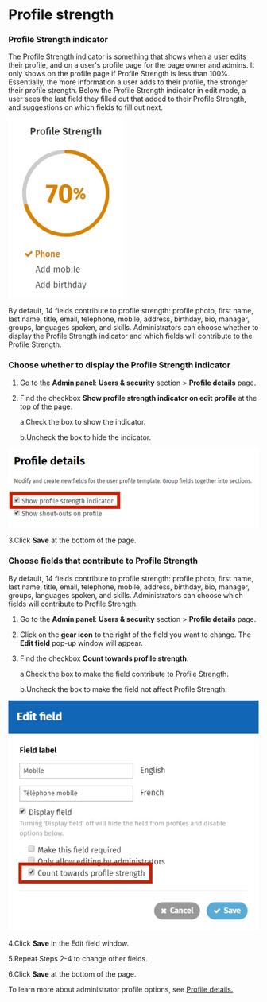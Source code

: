# Profile strength

### Profile Strength indicator

The Profile Strength indicator is something that shows when a user edits their profile, and on a user's profile page for the page owner and admins. It only shows on the profile page if Profile Strength is less than 100%. Essentially, the more information a user adds to their profile, the stronger their profile strength. Below the Profile Strength indicator in edit mode, a user sees the last field they filled out that added to their Profile Strength, and suggestions on which fields to fill out next.

![](../../../.gitbook/assets/7.jpg)



By default, 14 fields contribute to profile strength: profile photo, first name, last name, title, email, telephone, mobile, address, birthday, bio, manager, groups, languages spoken, and skills. Administrators can choose whether to display the Profile Strength indicator and which fields will contribute to the Profile Strength.

### Choose whether to display the Profile Strength indicator

1. Go to the **Admin panel**: **Users & security** section &gt; **Profile details** page.
2. Find the checkbox **Show profile strength indicator on edit profile** at the top of the page.

   a.Check the box to show the indicator.

   b.Uncheck the box to hide the indicator.

![](../../../.gitbook/assets/8%20%287%29.jpg)

3.Click **Save** at the bottom of the page.

### Choose fields that contribute to Profile Strength

By default, 14 fields contribute to profile strength: profile photo, first name, last name, title, email, telephone, mobile, address, birthday, bio, manager, groups, languages spoken, and skills. Administrators can choose which fields will contribute to Profile Strength.

1. Go to the **Admin panel**: **Users & security** section &gt; **Profile details** page.
2. Click on the **gear icon** to the right of the field you want to change. The **Edit field** pop-up window will appear.
3. Find the checkbox **Count towards profile strength**.

   a.Check the box to make the field contribute to Profile Strength.

   b.Uncheck the box to make the field not affect Profile Strength.

![](../../../.gitbook/assets/9%20%283%29.jpg)

4.Click **Save** in the Edit field window.

5.Repeat Steps 2-4 to change other fields.

6.Click **Save** at the bottom of the page.

To learn more about administrator profile options, see [Profile details.](./)

